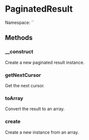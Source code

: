 # PaginatedResult

Namespace: ``

## Methods

### __construct

Create a new paginated result instance.

### getNextCursor

Get the next cursor.

### toArray

Convert the result to an array.

### create

Create a new instance from an array.

